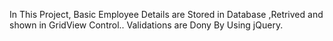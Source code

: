 In This Project, Basic Employee Details are Stored in Database ,Retrived and shown in GridView Control..
Validations are Dony By Using jQuery.
